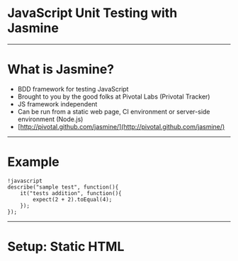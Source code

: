 # JavaScript Unit Testing with Jasmine

---

# What is Jasmine?

* BDD framework for testing JavaScript
* Brought to you by the good folks at Pivotal Labs (Privotal Tracker) 
* JS framework independent
* Can be run from a static web page, CI environment or server-side environment (Node.js)
* [http://pivotal.github.com/jasmine/](http://pivotal.github.com/jasmine/)

---

# Example

	!javascript
	describe("sample test", function(){
		it("tests addition", function(){
			expect(2 + 2).toEqual(4);
		});
	});

---

# Setup: Static HTML


